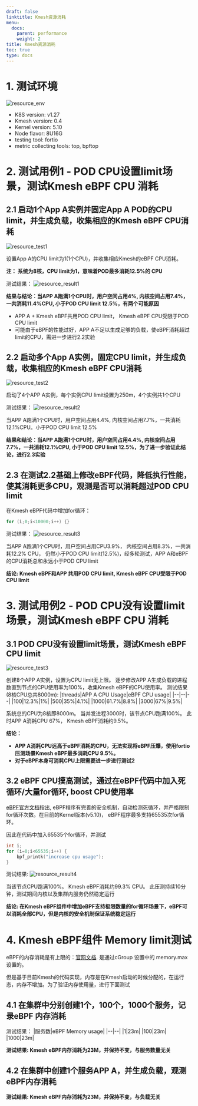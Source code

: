 ```yaml
---
draft: false
linktitle: Kmesh资源消耗
menu:
  docs:
    parent: performance
    weight: 2
title: Kmesh资源消耗
toc: true
type: docs
---
```

# 1. 测试环境
![resource_env](images/resource_test_env.png)

- K8S version: v1.27
- Kmesh version: 0.4
- Kernel version: 5.10
- Node flavor: 8U16G
- testing tool: fortio
- metric collecting tools: top, bpftop


# 2. 测试用例1 - POD CPU设置limit场景，测试Kmesh eBPF CPU 消耗
## 2.1 启动1个App A实例并固定App A POD的CPU limit，并生成负载，收集相应的Kmesh eBPF CPU消耗
![resource_test1](images/resource_test1.png)

设置App A的CPU limit为1(1个CPU)，并收集相应Kmesh的eBPF CPU消耗。

**注： 系统为8核，CPU limit为1，意味着POD最多消耗12.5%的 CPU**

测试结果：
![resource_result1](images/resource_test_result1.png)

**结果与结论：当APP A跑满1个CPU时，用户空间占用4%, 内核空间占用7.4%，一共消耗11.4%CPU, 小于POD CPU limit 12.5%，有两个可能原因**

- APP A + Kmesh eBPF共用POD CPU limit， Kmesh eBPF CPU受限于POD CPU limit
- 可能由于eBPF的性能过好，APP A不足以生成足够的负载，使eBPF消耗超过limit的CPU，需进一步进行2.2实验

## 2.2 启动多个App A实例，固定CPU limit，并生成负载，收集相应的Kmesh eBPF CPU消耗
![resource_test2](images/resource_test2.png)

启动了4个APP A实例，每个实例CPU limit设置为250m，4个实例共1个CPU

测试结果：
![resource_result2](images/resource_test_result2.png)

当APP A跑满1个CPU时，用户空间占用4.4%, 内核空间占用7.7%，一共消耗12.1%CPU。小于POD CPU limit 12.5%

**结果和结论：当APP A跑满1个CPU时，用户空间占用4.4%, 内核空间占用7.7%，一共消耗12.1%CPU, 小于POD CPU limit 12.5%，为了进一步验证此结论，进行2.3实验**

## 2.3 在测试2.2基础上修改eBPF代码，降低执行性能，使其消耗更多CPU，观测是否可以消耗超过POD CPU limit

在Kmesh eBPF代码中增加for循环：
```c
for (i;0;i<10000;i++) {}
```

测试结果：
![resource_result3](images/resource_test_result3.png)

当APP A跑满1个CPU时，用户空间占用CPU3.9%， 内核空间占用8.3%，一共消耗12.2% CPU， 仍然小于POD CPU limit(12.5%)，经多轮测试，APP A和eBPF的CPU消耗总和永远小于POD CPU limit


**结论: Kmesh eBPF和APP 共用POD CPU limit, Kmesh eBPF CPU受限于POD CPU limit**

# 3. 测试用例2 - POD CPU没有设置limit场景，测试Kmesh eBPF CPU 消耗
## 3.1 POD CPU没有设置limit场景，测试Kmesh eBPF CPU limit
![resource_test3](images/resource_test3.png)

创建8个APP A实例，设置为CPU limit无上限。 逐步修改APP A生成负载的进程数直到节点的CPU使用率为100%，收集Kmesh eBPF的CPU使用率。
测试结果(8核CPU总共8000m):
|threads|APP A CPU Usage|eBPF CPU usage|
|--|--|--|
|100|12.3%|1%|
|500|35%|4.1%|
|1000|61.7%|8.8%|
|3000|67%|9.5%|

系统总的CPU为8核即8000m。 当并发进程3000时，该节点CPU跑满100%。 此时APP A消耗CPU 67%， Kmesh eBPF消耗约9.5%。

**结论：**

- **APP A消耗CPU远高于eBPF消耗的CPU，无法实现将eBPF压爆，使用fortio压测场景Kmesh eBPF最多消耗CPU 9.5%。**
- **对于eBPF本身可消耗CPU上限需要进一步进行测试2**

## 3.2 eBPF CPU摸高测试，通过在eBPF代码中加入死循环/大量for循环, boost CPU使用率
[eBPF官方文档](https://ebpf-docs.dylanreimerink.nl/linux/concepts/verifier/)指出, eBPF程序有完善的安全机制，自动检测死循环，并严格限制for循环次数。在目前的Kernel版本(v5.10)， eBPF程序最多支持65535次for循环。

因此在代码中加入65535个for循环，并测试
```c
int i;
for (i=0;i<65535;i++) {
    bpf_printk("increase cpu usage");
}
```

测试结果:
![resource_result4](images/resource_test_result4.png)

当该节点CPU跑满100%。 Kmesh eBPF消耗约99.3% CPU。
此压测持续10分钟，测试期间内核以及集群内服务仍然稳定运行

**结论: 在Kmesh eBPF组件中增加eBPF支持极限数量的for循环场景下，eBPF可以消耗全部CPU，但是内核的安全机制保证系统稳定运行**


# 4. Kmesh eBPF组件 Memory limit测试
eBPF的内存消耗是有上限的：[官网文档](https://ebpf-docs.dylanreimerink.nl/linux/concepts/resource-limit/). 是通过cGroup 设置中的 memory.max设置的。

但是基于目前Kmesh的代码实现，内存是在Kmesh启动的时候分配的，在运行态，内存不增加。为了验证内存使用量，进行下面测试

## 4.1 在集群中分别创建1个，100个，1000个服务，记录eBPF 内存消耗
测试结果：
|服务数|eBPF Memory usage|
|--|--|
|1|23m|
|100|23m|
|1000|23m|

**测试结果: Kmesh eBPF内存消耗为23M，并保持不变，与服务数量无关**

## 4.2 在集群中创建1个服务APP A，并生成负载，观测eBPF内存消耗
**测试结果: Kmesh eBPF内存消耗为23M，并保持不变，与负载无关**
